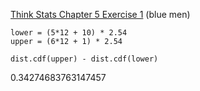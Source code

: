 [Think Stats Chapter 5 Exercise 1](http://greenteapress.com/thinkstats2/html/thinkstats2006.html#toc50) (blue men)

```
lower = (5*12 + 10) * 2.54
upper = (6*12 + 1) * 2.54

dist.cdf(upper) - dist.cdf(lower)
```

0.34274683763147457
